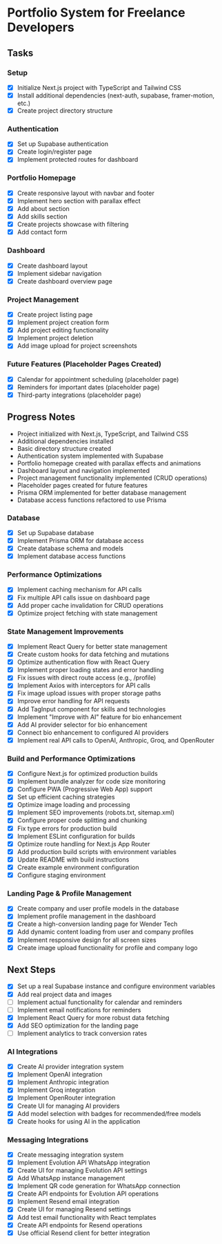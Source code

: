 # Portfolio System for Freelance Developers

## Tasks

### Setup

- [x] Initialize Next.js project with TypeScript and Tailwind CSS
- [x] Install additional dependencies (next-auth, supabase, framer-motion, etc.)
- [x] Create project directory structure

### Authentication

- [x] Set up Supabase authentication
- [x] Create login/register page
- [x] Implement protected routes for dashboard

### Portfolio Homepage

- [x] Create responsive layout with navbar and footer
- [x] Implement hero section with parallax effect
- [x] Add about section
- [x] Add skills section
- [x] Create projects showcase with filtering
- [x] Add contact form

### Dashboard

- [x] Create dashboard layout
- [x] Implement sidebar navigation
- [x] Create dashboard overview page

### Project Management

- [x] Create project listing page
- [x] Implement project creation form
- [x] Add project editing functionality
- [x] Implement project deletion
- [x] Add image upload for project screenshots

### Future Features (Placeholder Pages Created)

- [x] Calendar for appointment scheduling (placeholder page)
- [x] Reminders for important dates (placeholder page)
- [x] Third-party integrations (placeholder page)

## Progress Notes

- Project initialized with Next.js, TypeScript, and Tailwind CSS
- Additional dependencies installed
- Basic directory structure created
- Authentication system implemented with Supabase
- Portfolio homepage created with parallax effects and animations
- Dashboard layout and navigation implemented
- Project management functionality implemented (CRUD operations)
- Placeholder pages created for future features
- Prisma ORM implemented for better database management
- Database access functions refactored to use Prisma

### Database

- [x] Set up Supabase database
- [x] Implement Prisma ORM for database access
- [x] Create database schema and models
- [x] Implement database access functions

### Performance Optimizations

- [x] Implement caching mechanism for API calls
- [x] Fix multiple API calls issue on dashboard page
- [x] Add proper cache invalidation for CRUD operations
- [x] Optimize project fetching with state management

### State Management Improvements

- [x] Implement React Query for better state management
- [x] Create custom hooks for data fetching and mutations
- [x] Optimize authentication flow with React Query
- [x] Implement proper loading states and error handling
- [x] Fix issues with direct route access (e.g., /profile)
- [x] Implement Axios with interceptors for API calls
- [x] Fix image upload issues with proper storage paths
- [x] Improve error handling for API requests
- [x] Add TagInput component for skills and technologies
- [x] Implement "Improve with AI" feature for bio enhancement
- [x] Add AI provider selector for bio enhancement
- [x] Connect bio enhancement to configured AI providers
- [x] Implement real API calls to OpenAI, Anthropic, Groq, and OpenRouter

### Build and Performance Optimizations

- [x] Configure Next.js for optimized production builds
- [x] Implement bundle analyzer for code size monitoring
- [x] Configure PWA (Progressive Web App) support
- [x] Set up efficient caching strategies
- [x] Optimize image loading and processing
- [x] Implement SEO improvements (robots.txt, sitemap.xml)
- [x] Configure proper code splitting and chunking
- [x] Fix type errors for production build
- [x] Implement ESLint configuration for builds
- [x] Optimize route handling for Next.js App Router
- [x] Add production build scripts with environment variables
- [x] Update README with build instructions
- [x] Create example environment configuration
- [x] Configure staging environment

### Landing Page & Profile Management

- [x] Create company and user profile models in the database
- [x] Implement profile management in the dashboard
- [x] Create a high-conversion landing page for Wender Tech
- [x] Add dynamic content loading from user and company profiles
- [x] Implement responsive design for all screen sizes
- [x] Create image upload functionality for profile and company logo

## Next Steps

- [x] Set up a real Supabase instance and configure environment variables
- [x] Add real project data and images
- [ ] Implement actual functionality for calendar and reminders
- [ ] Implement email notifications for reminders
- [x] Implement React Query for more robust data fetching
- [x] Add SEO optimization for the landing page
- [ ] Implement analytics to track conversion rates

### AI Integrations

- [x] Create AI provider integration system
- [x] Implement OpenAI integration
- [x] Implement Anthropic integration
- [x] Implement Groq integration
- [x] Implement OpenRouter integration
- [x] Create UI for managing AI providers
- [x] Add model selection with badges for recommended/free models
- [x] Create hooks for using AI in the application

### Messaging Integrations

- [x] Create messaging integration system
- [x] Implement Evolution API WhatsApp integration
- [x] Create UI for managing Evolution API settings
- [x] Add WhatsApp instance management
- [x] Implement QR code generation for WhatsApp connection
- [x] Create API endpoints for Evolution API operations
- [x] Implement Resend email integration
- [x] Create UI for managing Resend settings
- [x] Add test email functionality with React templates
- [x] Create API endpoints for Resend operations
- [x] Use official Resend client for better integration
